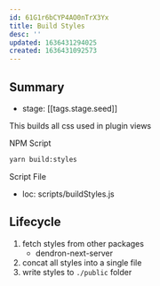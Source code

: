 ```yaml
---
id: 61G1r6bCYP4AO0nTrX3Yx
title: Build Styles
desc: ''
updated: 1636431294025
created: 1636431092573
---
```


## Summary
- stage: [[tags.stage.seed]]

This builds all css used in plugin views


NPM Script
```sh
yarn build:styles
```

Script File
- loc: scripts/buildStyles.js

## Lifecycle
1. fetch styles from other packages
    - dendron-next-server
1. concat all styles into a single file
1. write styles to `./public` folder
